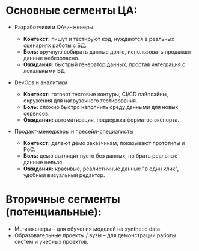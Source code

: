 # Основные сегменты ЦА:
- Разработчики и QA-инженеры
    - **Контекст:** пишут и тестируют код, нуждаются в реальных сценариях работы с БД.
    - **Боль:** вручную собирать данные долго, использовать продакшн-данные небезопасно.
    - **Ожидания:** быстрый генератор данных, простая интеграция с локальными БД.

- DevOps и аналитики
    - **Контекст:** готовят тестовые контуры, CI/CD пайплайны, окружения для нагрузочного тестирования.
    - **Боль:** сложно быстро наполнить среду данными для новых сервисов.
    - **Ожидания:** автоматизация, поддержка форматов экспорта.

- Продакт-менеджеры и пресейл-специалисты
    - **Контекст:** делают демо заказчикам, показывают прототипы и PoC.
    - **Боль:** демо выглядит пусто без данных, но брать реальные данные нельзя. 
    - **Ожидания:** красивые, реалистичные данные "в один клик", удобный визуальный редактор.

# Вторичные сегменты (потенциальные):

- ML-инженеры – для обучения моделей на synthetic data.
- Образовательные проекты / вузы – для демонстрации работы систем и учебных проектов.
